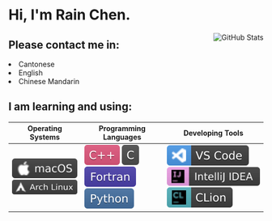 <h1>Hi, I'm Rain Chen.</h1>

<img align="right" src="https://github-readme-stats.vercel.app/api?username=CongJyu&card_width=450&show_icons=true&hide_title=false&title_color=4f3a9d&icon_color=592b7a&text_color=8a53b0&hide_border=true&bg_color=25,e0eeff,c1ddff,e1e0ff,ffe4ff,f8ebff" alt="GitHub Stats">

<h2>Please contact me in:</h2>

<li>Cantonese</li>
<li>English</li>
<li>Chinese Mandarin</li>

<h2>I am learning and using:</h2>

<table>
    <thead>
        <tr>
            <th>Operating Systems</th>
            <th>Programming Languages</th>
            <th>Developing Tools</th>
        </tr>
    </thead>
    <tbody>
        <tr>
            <td>
                <!---
                <img src="https://img.shields.io/badge/Arch_Linux-3E3E3E?style=flat&logo=archlinux&logoColor=white" alt="Arch">
                <img src="https://img.shields.io/badge/macOS-3E3E3E?style=flat&logo=apple&logoColor=white" alt="macOS">
                -->
                <img src="./img/macOS-3E3E3E.svg" alt="macOS">
                <img src="./img/Arch_Linux-3E3E3E.svg" alt="Arch Linux">
            </td>
            <td>
                <img src="./img/C++-E1587E.svg" alt="C++">
                <img src="./img/C-4E4E4E.svg" alt="C">
                <img src="./img/Fortran-4C41AB.svg" alt="Fortran">
                <img src="./img/Python-4571A1.svg" alt="Python">
            </td>
            <td>
                <img src="./img/VS_Code-3E3E3E.svg" alt="VS Code">
                <img src="./img/IntelliJ_IDEA-3E3E3E.svg" alt="IntelliJ IDEA">
                <img src="./img/CLion-3E3E3E.svg" alt="CLion">
            </td>
        </tr>
    </tbody>
</table>
